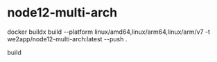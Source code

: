 # node12-multi-arch

docker buildx build --platform linux/amd64,linux/arm64,linux/arm/v7 -t we2app/node12-multi-arch:latest --push .

build
